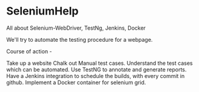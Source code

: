 # SeleniumHelp


All about Selenium-WebDriver, TestNg, Jenkins, Docker 

We'll try to automate the testing procedure for a webpage. 

Course of action - 

Take up a website
Chalk out Manual test cases.
Understand the test cases which can be automated.
Use TestNG to annotate and generate reports.
Have a Jenkins integration to schedule the builds, with every commit in github.
Implement a Docker container for selenium grid. 


